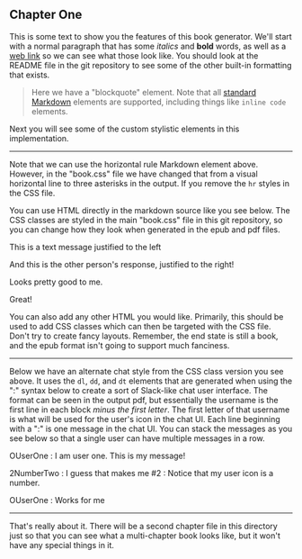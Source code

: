 ## Chapter One

This is some text to show you the features of this book generator. We'll start with a normal paragraph that has some _italics_ and **bold** words, as well as a [web link](https://jordankasper.com) so we can see what those look like. You should look at the README file in the git repository to see some of the other built-in formatting that exists.

> Here we have a "blockquote" element. Note that all [standard Markdown](https://daringfireball.net/projects/markdown/syntax) elements are supported, including things like `inline code` elements.

Next you will see some of the custom stylistic elements in this implementation.

---

Note that we can use the horizontal rule Markdown element above. However, in the "book.css" file we have changed that from a visual horizontal line to three asterisks in the output. If you remove the `hr` styles in the CSS file.

You can use HTML directly in the markdown source like you see below. The CSS classes are styled in the main "book.css" file in this git repository, so you can change how they look when generated in the epub and pdf files.

<p class='text-chain-left'>
This is a text message justified to the left
</p>

<p class='text-chain-right'>
And this is the other person's response, justified to the right!
</p>

<p class='text-chain-left'>
Looks pretty good to me.
</p>

<p class='text-chain-right'>
Great!
</p>

You can also add any other HTML you would like. Primarily, this should be used to add CSS classes which can then be targeted with the CSS file. Don't try to create fancy layouts. Remember, the end state is still a book, and the epub format isn't going to support much fanciness.

---

Below we have an alternate chat style from the CSS class version you see above. It uses the `dl`, `dd`, and `dt` elements that are generated when using the ":" syntax below to create a sort of Slack-like chat user interface. The format can be seen in the output pdf, but essentially the username is the first line in each block _minus the first letter_. The first letter of that username is what will be used for the user's icon in the chat UI. Each line beginning with a ":" is one message in the chat UI. You can stack the messages as you see below so that a single user can have multiple messages in a row.

OUserOne
: I am user one. This is my message!

2NumberTwo
: I guess that makes me #2
: Notice that my user icon is a number.

OUserOne
: Works for me

---

That's really about it. There will be a second chapter file in this directory just so that you can see what a multi-chapter book looks like, but it won't have any special things in it.
